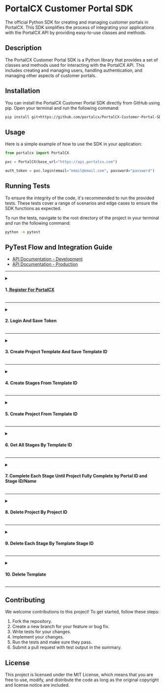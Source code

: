 # PortalCX Customer Portal SDK
The official Python SDK for creating and managing customer portals in PortalCX. This SDK simplifies the process of integrating your applications with the PortalCX API by providing easy-to-use classes and methods.

## Description
The PortalCX Customer Portal SDK is a Python library that provides a set of classes and methods used for interacting with the PortalCX API. This includes creating and managing users, handling authentication, and managing other aspects of customer portals.

## Installation
You can install the PortalCX Customer Portal SDK directly from GitHub using pip. Open your terminal and run the following command:

```bash
pip install git+https://github.com/portalcx/PortalCX-Customer-Portal-SDK.git
```

## Usage
Here is a simple example of how to use the SDK in your application:

```python
from portalcx import PortalCX

pxc = PortalCX(base_url="https://api.portalcx.com")

auth_token = pxc.login(email="email@email.com", password="password")
```

## Running Tests
To ensure the integrity of the code, it's recommended to run the provided tests. These tests cover a range of scenarios and edge cases to ensure the SDK functions as expected.

To run the tests, navigate to the root directory of the project in your terminal and run the following command:

```bash
python -m pytest
```

## PyTest Flow and Integration Guide

- [API Documentation - Development](https://apidev.portalcx.io/swagger/v1/swagger)
- [API Documentation - Production](https://apidev.portalcx.io/swagger/v1/swagger)

<hr>

<details><summary><h4>1.<a href="https://signup.portalcx.com"> Register For PortalCX</a></h4></summary>

Try PortalCX Free for 14 Days!

</details>

<hr>

<details><summary><h4>2. Login And Save Token</h4></summary>

**URL:** `/api/AuthManagement/Login`

**JSON Schema:**

```json
{
    "/api/AuthManagement/Login": {
        "post": {
            "tags": [
                "AuthManagement"
            ],
            "requestBody": {
                "content": {
                    "application/json": {
                        "schema": {
                            "$ref": "#/components/schemas/UserLoginRequest"
                        }
                    },
                    "text/json": {
                        "schema": {
                            "$ref": "#/components/schemas/UserLoginRequest"
                        }
                    },
                    "application/*+json": {
                        "schema": {
                            "$ref": "#/components/schemas/UserLoginRequest"
                        }
                    }
                }
            },
            "responses": {
                "200": {
                    "description": "Success"
                }
            }
        }
    },
    "UserLoginRequest": {
        "required": [
            "email",
            "password"
        ],
        "type": "object",
        "properties": {
            "email": {
                "minLength": 1,
                "type": "string"
            },
            "password": {
                "minLength": 1,
                "type": "string"
            }
        },
        "additionalProperties": false
    }
}
```

</details>

<hr>

<details><summary><h4>3. Create Project Template And Save Template ID</h4></summary>

**URL:** `/api/Admin/Template/CreateTemplate`

**JSON Schema:**

```json
{
    "/api/Admin/Template/CreateTemplate": {
        "post": {
            "tags": [
                "AdminTemplate"
            ],
            "requestBody": {
                "content": {
                    "multipart/form-data": {
                        "schema": {
                            "required": [
                                "CompanyName",
                                "ContactEmail",
                                "ContactPhone",
                                "IsCustomerReferrals",
                                "Title"
                            ],
                            "type": "object",
                            "properties": {
                                "TemplateId": {
                                    "type": "string",
                                    "format": "uuid"
                                },
                                "CompanyId": {
                                    "type": "integer",
                                    "format": "int64"
                                },
                                "Title": {
                                    "type": "string"
                                },
                                "ContactEmail": {
                                    "type": "string"
                                },
                                "ContactPhone": {
                                    "type": "string"
                                },
                                "CompanyName": {
                                    "type": "string"
                                },
                                "Color": {
                                    "type": "string"
                                },
                                "TemplateAppLogoUpload": {
                                    "type": "string",
                                    "format": "binary"
                                },
                                "EmailLogoUpload": {
                                    "type": "string",
                                    "format": "binary"
                                },
                                "IsCustomerReferrals": {
                                    "type": "boolean"
                                },
                                "IsLogoUpdate": {
                                    "type": "boolean"
                                },
                                "IsEmailLogoUpdate": {
                                    "type": "boolean"
                                },
                                "CountryId": {
                                    "type": "integer",
                                    "format": "int64"
                                }
                            }
                        },
                        "encoding": {
                            "TemplateId": {
                                "style": "form"
                            },
                            "CompanyId": {
                                "style": "form"
                            },
                            "Title": {
                                "style": "form"
                            },
                            "ContactEmail": {
                                "style": "form"
                            },
                            "ContactPhone": {
                                "style": "form"
                            },
                            "CompanyName": {
                                "style": "form"
                            },
                            "Color": {
                                "style": "form"
                            },
                            "TemplateAppLogoUpload": {
                                "style": "form"
                            },
                            "EmailLogoUpload": {
                                "style": "form"
                            },
                            "IsCustomerReferrals": {
                                "style": "form"
                            },
                            "IsLogoUpdate": {
                                "style": "form"
                            },
                            "IsEmailLogoUpdate": {
                                "style": "form"
                            },
                            "CountryId": {
                                "style": "form"
                            }
                        }
                    }
                }
            },
            "responses": {
                "200": {
                    "description": "Success"
                }
            }
        }
    }
}
```
</details>

<hr>

<details><summary><h4>4. Create Stages From Template ID</h4></summary>

>**Note:** In the test workflow, we create 3 stages, each with different options.

**URL:** `/api/Admin/Template/CreateStage`

**JSON Schema:**

```json
{
    "/api/Admin/Template/CreateStage": {
        "post": {
            "tags": [
                "AdminTemplate"
            ],
            "requestBody": {
                "content": {
                    "application/json": {
                        "schema": {
                            "$ref": "#/components/schemas/TemplateStageCreateRequest"
                        }
                    },
                    "text/json": {
                        "schema": {
                            "$ref": "#/components/schemas/TemplateStageCreateRequest"
                        }
                    },
                    "application/*+json": {
                        "schema": {
                            "$ref": "#/components/schemas/TemplateStageCreateRequest"
                        }
                    }
                }
            },
            "responses": {
                "200": {
                    "description": "Success"
                }
            }
        }
    },
    "TemplateStageCreateRequest": {
        "required": [
            "stageDescription",
            "stageName",
            "templateId"
        ],
        "type": "object",
        "properties": {
            "templateStageId": {
                "type": "integer",
                "format": "int64"
            },
            "templateId": {
                "type": "string",
                "format": "uuid"
            },
            "stageName": {
                "minLength": 1,
                "type": "string"
            },
            "stageDescription": {
                "minLength": 1,
                "type": "string"
            },
            "stagePromptButtonCopy": {
                "type": "string",
                "nullable": true
            },
            "stagePromptButtonUrl": {
                "type": "string",
                "nullable": true
            }
        },
        "additionalProperties": false
    }
}
```
</details>

<hr>

<details><summary><h4>5. Create Project From Template ID</h4></summary>

**URL:** `/api/Admin/Project/CreateProject`

**JSON Schema:**

```json
{
    "/api/Admin/Project/CreateProject": {
        "post": {
            "tags": [
                "AdminProject"
            ],
            "requestBody": {
                "content": {
                    "application/json": {
                        "schema": {
                            "$ref": "#/components/schemas/ProjectCreateRequest"
                        }
                    },
                    "text/json": {
                        "schema": {
                            "$ref": "#/components/schemas/ProjectCreateRequest"
                        }
                    },
                    "application/*+json": {
                        "schema": {
                            "$ref": "#/components/schemas/ProjectCreateRequest"
                        }
                    }
                }
            },
            "responses": {
                "200": {
                    "description": "Success"
                }
            }
        }
    },
    "ProjectCreateRequest": {
        "required": [
            "email",
            "firstName",
            "lastName",
            "phoneNumber",
            "templateId"
        ],
        "type": "object",
        "properties": {
            "projectId": {
                "type": "integer",
                "format": "int64"
            },
            "templateId": {
                "type": "string",
                "format": "uuid"
            },
            "firstName": {
                "minLength": 1,
                "type": "string"
            },
            "lastName": {
                "minLength": 1,
                "type": "string"
            },
            "email": {
                "minLength": 1,
                "type": "string"
            },
            "phoneNumber": {
                "minLength": 1,
                "type": "string"
            },
            "addressLine1": {
                "type": "string",
                "nullable": true
            },
            "addressLine2": {
                "type": "string",
                "nullable": true
            },
            "city": {
                "type": "string",
                "nullable": true
            },
            "stateCode": {
                "type": "string",
                "nullable": true
            },
            "zip": {
                "type": "string",
                "nullable": true
            },
            "notifyViaEmail": {
                "type": "boolean"
            },
            "notifyViaSMS": {
                "type": "boolean"
            },
            "completeFirstStage": {
                "type": "boolean"
            },
            "countryId": {
                "minimum": 1,
                "type": "integer",
                "format": "int64"
            },
            "projectSubscribers": {
                "type": "array",
                "items": {
                    "$ref": "#/components/schemas/ProjectSubscriberRequestViewModel"
                },
                "nullable": true
            }
        },
        "additionalProperties": false
    }
}
```
</details>

<hr>

<details><summary><h4>6. Get All Stages By Template ID</h4></summary>

**URL:** `/api/Admin/Template/GetAllStagesByTemplateId`

**JSON Schema:**

```json
{
    "/api/Admin/Template/GetAllStagesByTemplateId": {
        "get": {
            "tags": [
                "AdminTemplate"
            ],
            "parameters": [
                {
                    "name": "templateId",
                    "in": "query",
                    "schema": {
                        "type": "string",
                        "format": "uuid"
                    }
                }
            ],
            "responses": {
                "200": {
                    "description": "Success"
                }
            }
        }
    }
}
```
</details>

<hr>

<details><summary><h4>7. Complete Each Stage Until Project Fully Complete by Portal ID and Stage ID/Name</h4></summary>

**URL:** `/api/Admin/Project/CompleteProjectStage`

**JSON Schema:**

```json
{
    "/api/Admin/Project/CompleteProjectStage": {
        "post": {
            "tags": [
                "AdminProject"
            ],
            "requestBody": {
                "content": {
                    "application/json": {
                        "schema": {
                            "$ref": "#/components/schemas/ProjectStageCompleteRequest"
                        }
                    },
                    "text/json": {
                        "schema": {
                            "$ref": "#/components/schemas/ProjectStageCompleteRequest"
                        }
                    },
                    "application/*+json": {
                        "schema": {
                            "$ref": "#/components/schemas/ProjectStageCompleteRequest"
                        }
                    }
                }
            },
            "responses": {
                "200": {
                    "description": "Success"
                }
            }
        }
    },
    "ProjectStageCompleteRequest": {
        "required": [
            "completedDate",
            "completedStageLabel",
            "notifyViaEmail",
            "notifyViaSms"
        ],
        "type": "object",
        "properties": {
            "projectId": {
                "type": "integer",
                "format": "int64",
                "nullable": true
            },
            "portalId": {
                "type": "string",
                "nullable": true
            },
            "completedStageLabel": {
                "minLength": 1,
                "type": "string"
            },
            "completedDate": {
                "type": "string",
                "format": "date-time"
            },
            "notifyViaEmail": {
                "type": "boolean"
            },
            "notifyViaSms": {
                "type": "boolean"
            }
        },
        "additionalProperties": false
    }
}
```

</details>

<hr>

<details><summary><h4>8. Delete Project By Project ID</h4></summary>

**URL:** `/api/Admin/Project/DeleteProject`

**JSON Schema:**

```json
{
    "/api/Admin/Project/DeleteProject": {
        "delete": {
            "tags": [
                "AdminProject"
            ],
            "parameters": [
                {
                    "name": "projectId",
                    "in": "query",
                    "schema": {
                        "type": "integer",
                        "format": "int64"
                    }
                }
            ],
            "responses": {
                "200": {
                    "description": "Success"
                }
            }
        }
    }
}
```
</details>

<hr>

<details><summary><h4>9. Delete Each Stage By Template Stage ID</h4></summary>

**URL:** `/api/Admin/Template/DeleteStage`

**JSON Schema:**

```json
{
    "/api/Admin/Template/DeleteStage": {
        "delete": {
            "tags": [
                "AdminTemplate"
            ],
            "parameters": [
                {
                    "name": "templateStageId",
                    "in": "query",
                    "schema": {
                        "type": "integer",
                        "format": "int64"
                    }
                }
            ],
            "responses": {
                "200": {
                    "description": "Success"
                }
            }
        }
    }
}
```
</details>

<hr>

<details><summary><h4>10. Delete Template</h4></summary>

**URL:** `/api/Admin/Project/DeleteProject`

**JSON Schema:**

```json
{
    "/api/Admin/Template/DeleteTemplate": {
        "delete": {
            "tags": [
                "AdminTemplate"
            ],
            "parameters": [
                {
                    "name": "templateId",
                    "in": "query",
                    "schema": {
                        "type": "string",
                        "format": "uuid"
                    }
                }
            ],
            "responses": {
                "200": {
                    "description": "Success"
                }
            }
        }
    }
}
```
</details>

<hr>

## Contributing
We welcome contributions to this project! To get started, follow these steps:

1. Fork the repository.
2. Create a new branch for your feature or bug fix.
3. Write tests for your changes.
4. Implement your changes.
5. Run the tests and make sure they pass.
6. Submit a pull request with test output in the summary.

## License
This project is licensed under the MIT License, which means that you are free to use, modify, and distribute the code as long as the original copyright and license notice are included.

